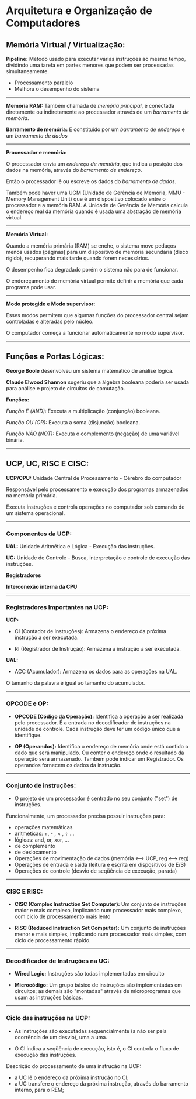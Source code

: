 # Arquitetura e Organização de Computadores

## Memória Virtual / Virtualização:
**Pipeline:** Método usado para executar várias instruções ao mesmo tempo, dividindo uma tarefa em partes menores que podem ser processadas simultaneamente.
- Processamento paralelo
- Melhora o desempenho do sistema

---

**Memória RAM:** Também chamada de *memória principal*, é conectada diretamente ou indiretamente ao processador através de um *barramento de memória*.

**Barramento de memória:** É constituido por um *barramento de endereço* e um *barramento de dados*

---

**Processador e memória:**

O processador envia um *endereço de memória*, que indica a posição dos dados na memória, através do *barramento de endereço*.

Então o processador lê ou escreve os dados do *barramento de dados*.

Também pode haver uma UGM (Unidade de Gerência de Memória, MMU - Memory Management Unit) que é um dispositivo colocado entre o processador e a memória RAM. A Unidade de Gerência de Memória calcula o endereço real da memória quando é usada uma abstração de memória virtual.

---

**Memória Virtual:**

Quando a memória primária (RAM) se enche, o sistema move pedaços menos usados (páginas) para um dispositivo de memória secundária (disco rígido), recuperando mais tarde quando forem necessários.

O desempenho fica degradado porém o sistema não para de funcionar.

O endereçamento de memória virtual permite definir a memória que cada programa pode usar.

---

**Modo protegido e Modo supervisor:** 

Esses modos permitem que algumas funções do processador central sejam controladas e alteradas pelo núcleo.

O computador começa a funcionar automaticamente no modo supervisor.

---

## Funções e Portas Lógicas:

**George Boole** desenvolveu um sistema matemático de análise lógica.

**Claude Elwood Shannon** sugeriu que a álgebra booleana poderia ser usada para análise e projeto de circuitos de comutação.

**Funções:**

*Função E (AND):* Executa a multiplicação (conjunção) booleana.

*Função OU (OR):* Executa a soma (disjunção) booleana.

*Função NÃO (NOT):* Executa o complemento (negação) de uma variável binária.

---

## UCP, UC, RISC E CISC:

**UCP/CPU:** Unidade Central de Processamento - Cérebro do computador

Responsável pelo processamento e execução dos programas armazenados na memória primária.

Executa instruções e controla operações no computador sob comando de um sistema operacional.

---

### Componentes da UCP:
**UAL:** Unidade Aritmética e Lógica - Execução das instruções.

**UC:** Unidade de Controle - Busca, interpretação e controle de execução das instruções.

**Registradores**

**Interconexão interna da CPU**

---

### Registradores Importantes na UCP:

**UCP:**
- CI (Contador de Instruções): Armazena o endereço da próxima instrução a ser executada.

- RI (Registrador de Instrução): Armazena a instrução a ser executada.

**UAL:**
- ACC (Acumulador): Armazena os dados para as operações na UAL.

O tamanho da palavra é igual ao tamanho do acumulador.

---

### OPCODE e OP:

- **OPCODE (Código da Operação):** Identifica a operação a ser realizada pelo processador. É a entrada no decodificador de instruções na unidade de controle. Cada instrução deve ter um código único que a identifique.

- **OP (Operandos):** Identifica o endereço de memória onde está contido o dado que será manipulado. Ou conter o endereço onde o resultado da operação será armazenado. Também pode indicar um Registrador. Os operandos fornecem os dados da instrução.

---

### Conjunto de instruções:
-  O projeto de um processador é centrado no seu conjunto ("set") de instruções.

Funcionalmente, um processador precisa possuir instruções para:
- operações matemáticas
- aritméticas: +, - , × , ÷ ...
- lógicas: and, or, xor, ...
- de complemento
- de deslocamento
- Operações de movimentação de dados (memória <--> UCP, reg <--> reg)
- Operações de entrada e saida (leitura e escrita em dispositivos de E/S)
- Operações de controle (desvio de seqüência de execução, parada) 

---

### CISC E RISC:

- **CISC (Complex Instruction Set Computer):** Um conjunto de instruções maior e mais complexo, implicando num processador mais complexo, com ciclo de processamento mais lento

- **RISC (Reduced Instruction Set Computer):** Um conjunto de instruções menor e mais simples, implicando num processador mais simples, com ciclo de processamento rápido.

---

### Decodificador de Instruções na UC:
- **Wired Logic:** Instruções são todas implementadas em circuito

- **Microcódigo:** Um grupo básico de instruções são implementadas em circuitos; as demais são "montadas" através de microprogramas que usam as instruções básicas.

---

### Ciclo das instruções na UCP:
- As instruções são executadas sequencialmente (a não ser pela ocorrência de um desvio), uma a uma.

- O CI indica a seqüência de execução, isto é, o CI controla o fluxo de execução das instruções.

Descrição do processamento de uma instrução na UCP:
- a UC lê o endereço da próxima instrução no CI;
- a UC transfere o endereço da próxima instrução, através do barramento interno, para o REM;